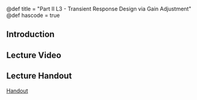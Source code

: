 @def title = "Part II L3 - Transient Response Design via Gain Adjustment"
@def hascode = true

## Introduction

## Lecture Video

## Lecture Handout
[Handout](/part_ii/ME417_-_Controls_-_Part_II_Lecture_3_Transient_Response_Design_via_Gain_Adjustment.pdf)